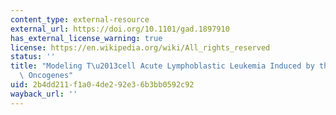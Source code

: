 ```yaml
---
content_type: external-resource
external_url: https://doi.org/10.1101/gad.1897910
has_external_license_warning: true
license: https://en.wikipedia.org/wiki/All_rights_reserved
status: ''
title: "Modeling T\u2013cell Acute Lymphoblastic Leukemia Induced by the SCL and LMO1\
  \ Oncogenes"
uid: 2b4dd211-f1a0-4de2-92e3-6b3bb0592c92
wayback_url: ''
---
```

